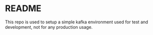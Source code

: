 # README

This repo is used to setup a simple kafka environment used for test and development, not for any production usage.

